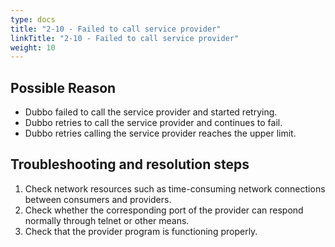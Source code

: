 ```yaml
---
type: docs
title: "2-10 - Failed to call service provider"
linkTitle: "2-10 - Failed to call service provider"
weight: 10
---
```


## Possible Reason

* Dubbo failed to call the service provider and started retrying.
* Dubbo retries to call the service provider and continues to fail.
* Dubbo retries calling the service provider reaches the upper limit.

## Troubleshooting and resolution steps
1. Check network resources such as time-consuming network connections between consumers and providers.
2. Check whether the corresponding port of the provider can respond normally through telnet or other means.
3. Check that the provider program is functioning properly.



<p style="margin-top: 3rem;"> </p>